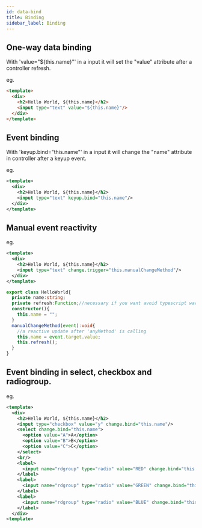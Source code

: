 ```yaml
---
id: data-bind
title: Binding
sidebar_label: Binding
---
```


## One-way data binding

With 'value="${this.name}"' in a input it will set the "value" attribute after a controller refresh.

eg.
``` html
<template>
  <div>
    <h2>Hello World, ${this.name}</h2>
    <input type="text" value="${this.name}"/>
  </div>
</template>
```
## Event binding

With 'keyup.bind="this.name"' in a input it will change the "name" attribute in controller after a keyup event.

eg.
``` xml
<template>
  <div>
    <h2>Hello World, ${this.name}</h2>
    <input type="text" keyup.bind="this.name"/>
  </div>
</template>
```
## Manual event reactivity

eg.
``` xml
<template>
  <div>
    <h2>Hello World, ${this.name}</h2>
    <input type="text" change.trigger="this.manualChangeMethod"/>
  </div>
</template>
```

``` typescript
export class HelloWorld{
  private name:string;
  private refresh:Function;//necessary if you want avoid typescript warnings
  constructor(){
    this.name = "";
  }
  manualChangeMethod(event):void{	
	//a reactive update after 'anyMethod' is calling
	this.name = event.target.value;
	this.refresh();
  }
}
```

## Event binding in select, checkbox and radiogroup.

eg.
``` xml
<template>
  <div>
    <h2>Hello World, ${this.name}</h2>
    <input type="checkbox" value="y" change.bind="this.name"/>
    <select change.bind="this.name">
      <option value="A">A</option>
      <option value="B">B</option>
      <option value="C">C</option>
    </select>
    <br/>
    <label>
      <input name="rdgroup" type="radio" value="RED" change.bind="this.name"/> Red
    </label>
    <label>
      <input name="rdgroup" type="radio" value="GREEN" change.bind="this.name"/> Green
    </label>
    <label>
      <input name="rdgroup" type="radio" value="BLUE" change.bind="this.name"/> Blue
    </label>
  </div>
<template>
```